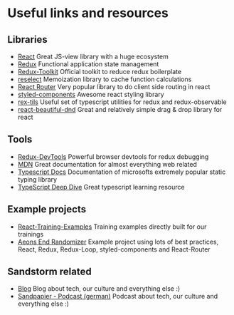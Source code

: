 # Useful links and resources

## Libraries

* [React](https://reactjs.org/) Great JS-view library with a huge ecosystem
* [Redux](https://redux.js.org/) Functional application state management
* [Redux-Toolkit](https://redux-toolkit.js.org/) Official toolkit to reduce redux boilerplate
* [reselect](https://github.com/reduxjs/reselect) Memoization library to cache function calculations
* [React Router](https://reacttraining.com/react-router/web/guides/quick-start) Very popular library to do client side routing in react
* [styled-components](https://styled-components.com/) Awesome react styling library
* [rex-tils](https://github.com/Hotell/rex-tils) Useful set of typescript utilities for redux and redux-observable
* [react-beautiful-dnd](https://github.com/atlassian/react-beautiful-dnd) Great and relatively simple drag & drop library for react


## Tools

* [Redux-DevTools](https://github.com/reduxjs/redux-devtools) Powerful browser devtools for redux debugging
* [MDN](https://developer.mozilla.org/) Great documentation for almost everything web related
* [Typescript Docs](https://www.typescriptlang.org/docs/) Documentation of microsofts extremely popular static typing library
* [TypeScript Deep Dive](https://basarat.gitbook.io/typescript/) Great typescript learning resource


## Example projects

* [React-Training-Examples](https://github.com/sandstorm/basic-react-redux-training-examples) Training examples directly built for our trainings
* [Aeons End Randomizer](https://github.com/on3iro/aeons-end-randomizer) Example project using lots of best practices, React, Redux, Redux-Loop, styled-components and React-Router


## Sandstorm related

* [Blog](https://sandstorm.de/de/blog/uebersicht.html) Blog about tech, our culture and everything else :)
* [Sandpapier - Podcast (german)](https://sandstorm.de/de/blog/podcast-das-sandpapier.html) Podcast about tech, our culture and everything else :)
